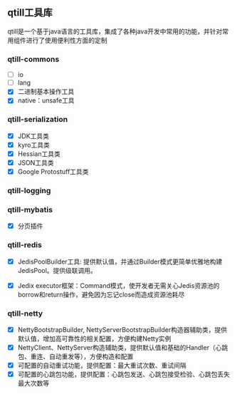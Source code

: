 ## qtill工具库

qtill是一个基于java语言的工具库，集成了各种java开发中常用的功能，并针对常用组件进行了使用便利性方面的定制


### qtill-commons
- [ ] io
- [ ] lang
- [x] 二进制基本操作工具
- [x] native：unsafe工具

### qtill-serialization
- [x] JDK工具类
- [x] kyro工具类
- [x] Hessian工具类
- [x] JSON工具类
- [x] Google Protostuff工具类

### qtill-logging


### qtill-mybatis
- [x] 分页插件


### qtill-redis
- [x] JedisPoolBuilder工具: 提供默认值，并通过Builder模式更简单优雅地构建JedisPool。提供级联调用。
- [x] Jedix executor框架：Command模式，使开发者无需关心Jedis资源池的borrow和return操作，避免因为忘记close而造成资源池耗尽


### qtill-netty
- [x] NettyBootstrapBuilder, NettyServerBootstrapBuilder构造器辅助类，提供默认值，增加高可靠性的相关配置，方便构建Netty实例
- [x] NettyClient、NettyServer构造辅助类，提供默认值和基础的Handler（心跳包、重连、自动重发等），方便构造和配置
- [x] 可配置的自动重试功能，提供配置：最大重试次数、重试间隔
- [x] 可配置的心跳包功能，提供配置：心跳包发送、心跳包接受检验、心跳包丢失最大次数等